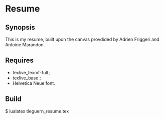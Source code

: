 # Resume

## Synopsis

This is my resume, built upon the canvas provdided by Adrien Friggeri and Antoine Marandon.

## Requires

* texlive_texmf-full ;
* texlive_base ;
* Helvetica Neue font.

## Build

  $ lualatex tleguern_resume.tex
